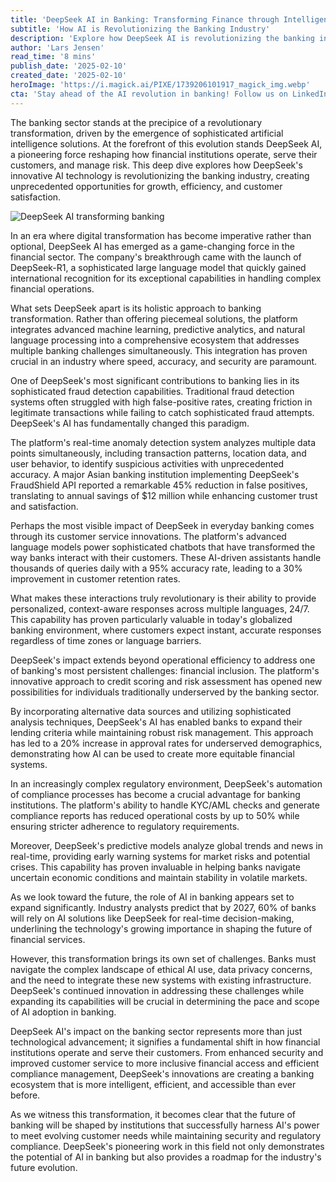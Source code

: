 ```yaml
---
title: 'DeepSeek AI in Banking: Transforming Finance through Intelligent Innovation'
subtitle: 'How AI is Revolutionizing the Banking Industry'
description: 'Explore how DeepSeek AI is revolutionizing the banking industry through advanced machine learning, fraud detection, and customer service innovations. Learn about the transformation of financial services through AI-powered solutions that enhance security, efficiency, and accessibility.'
author: 'Lars Jensen'
read_time: '8 mins'
publish_date: '2025-02-10'
created_date: '2025-02-10'
heroImage: 'https://i.magick.ai/PIXE/1739206101917_magick_img.webp'
cta: 'Stay ahead of the AI revolution in banking! Follow us on LinkedIn for the latest insights on how DeepSeek and other innovative technologies are reshaping the future of finance.'
---
```


The banking sector stands at the precipice of a revolutionary transformation, driven by the emergence of sophisticated artificial intelligence solutions. At the forefront of this evolution stands DeepSeek AI, a pioneering force reshaping how financial institutions operate, serve their customers, and manage risk. This deep dive explores how DeepSeek's innovative AI technology is revolutionizing the banking industry, creating unprecedented opportunities for growth, efficiency, and customer satisfaction.

![DeepSeek AI transforming banking](https://i.magick.ai/PIXE/1739206101922_magick_img.webp)

In an era where digital transformation has become imperative rather than optional, DeepSeek AI has emerged as a game-changing force in the financial sector. The company's breakthrough came with the launch of DeepSeek-R1, a sophisticated large language model that quickly gained international recognition for its exceptional capabilities in handling complex financial operations.

What sets DeepSeek apart is its holistic approach to banking transformation. Rather than offering piecemeal solutions, the platform integrates advanced machine learning, predictive analytics, and natural language processing into a comprehensive ecosystem that addresses multiple banking challenges simultaneously. This integration has proven crucial in an industry where speed, accuracy, and security are paramount.

One of DeepSeek's most significant contributions to banking lies in its sophisticated fraud detection capabilities. Traditional fraud detection systems often struggled with high false-positive rates, creating friction in legitimate transactions while failing to catch sophisticated fraud attempts. DeepSeek's AI has fundamentally changed this paradigm.

The platform's real-time anomaly detection system analyzes multiple data points simultaneously, including transaction patterns, location data, and user behavior, to identify suspicious activities with unprecedented accuracy. A major Asian banking institution implementing DeepSeek's FraudShield API reported a remarkable 45% reduction in false positives, translating to annual savings of $12 million while enhancing customer trust and satisfaction.

Perhaps the most visible impact of DeepSeek in everyday banking comes through its customer service innovations. The platform's advanced language models power sophisticated chatbots that have transformed the way banks interact with their customers. These AI-driven assistants handle thousands of queries daily with a 95% accuracy rate, leading to a 30% improvement in customer retention rates.

What makes these interactions truly revolutionary is their ability to provide personalized, context-aware responses across multiple languages, 24/7. This capability has proven particularly valuable in today's globalized banking environment, where customers expect instant, accurate responses regardless of time zones or language barriers.

DeepSeek's impact extends beyond operational efficiency to address one of banking's most persistent challenges: financial inclusion. The platform's innovative approach to credit scoring and risk assessment has opened new possibilities for individuals traditionally underserved by the banking sector.

By incorporating alternative data sources and utilizing sophisticated analysis techniques, DeepSeek's AI has enabled banks to expand their lending criteria while maintaining robust risk management. This approach has led to a 20% increase in approval rates for underserved demographics, demonstrating how AI can be used to create more equitable financial systems.

In an increasingly complex regulatory environment, DeepSeek's automation of compliance processes has become a crucial advantage for banking institutions. The platform's ability to handle KYC/AML checks and generate compliance reports has reduced operational costs by up to 50% while ensuring stricter adherence to regulatory requirements.

Moreover, DeepSeek's predictive models analyze global trends and news in real-time, providing early warning systems for market risks and potential crises. This capability has proven invaluable in helping banks navigate uncertain economic conditions and maintain stability in volatile markets.

As we look toward the future, the role of AI in banking appears set to expand significantly. Industry analysts predict that by 2027, 60% of banks will rely on AI solutions like DeepSeek for real-time decision-making, underlining the technology's growing importance in shaping the future of financial services.

However, this transformation brings its own set of challenges. Banks must navigate the complex landscape of ethical AI use, data privacy concerns, and the need to integrate these new systems with existing infrastructure. DeepSeek's continued innovation in addressing these challenges while expanding its capabilities will be crucial in determining the pace and scope of AI adoption in banking.

DeepSeek AI's impact on the banking sector represents more than just technological advancement; it signifies a fundamental shift in how financial institutions operate and serve their customers. From enhanced security and improved customer service to more inclusive financial access and efficient compliance management, DeepSeek's innovations are creating a banking ecosystem that is more intelligent, efficient, and accessible than ever before.

As we witness this transformation, it becomes clear that the future of banking will be shaped by institutions that successfully harness AI's power to meet evolving customer needs while maintaining security and regulatory compliance. DeepSeek's pioneering work in this field not only demonstrates the potential of AI in banking but also provides a roadmap for the industry's future evolution.